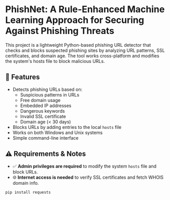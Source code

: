 # PhishNet: A Rule-Enhanced Machine Learning Approach for Securing Against Phishing Threats

This project is a lightweight Python-based phishing URL detector that checks and blocks suspected phishing sites by analyzing URL patterns, SSL certificates, and domain age. The tool works cross-platform and modifies the system's hosts file to block malicious URLs.

## 🚀 Features

- Detects phishing URLs based on:
  - Suspicious patterns in URLs
  - Free domain usage
  - Embedded IP addresses
  - Dangerous keywords
  - Invalid SSL certificate
  - Domain age (< 30 days)
- Blocks URLs by adding entries to the local `hosts` file
- Works on both Windows and Unix systems
- Simple command-line interface
## ⚠️ Requirements & Notes

- ✅ **Admin privileges are required** to modify the system `hosts` file and block URLs.
- 🌐 **Internet access is needed** to verify SSL certificates and fetch WHOIS domain info.

```bash
pip install requests
